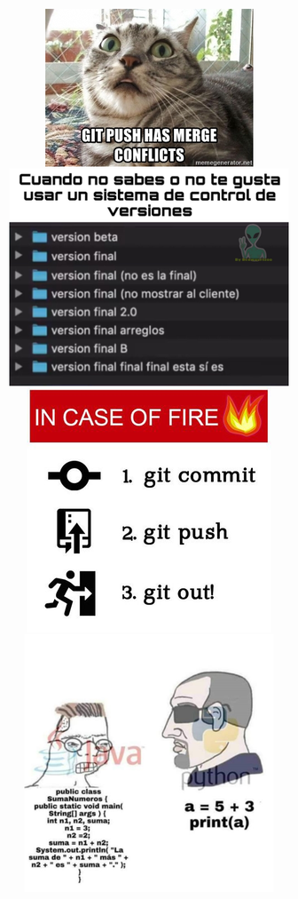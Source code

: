 <p align="center">
  <img src="./media/git-push-has-merge-conflicts.jpg"/>
  <img src="./media/HolaMundo01.jpeg"/> 
  <img src="fun/media/git-out.jpg"/>
  <img src="fun/media/java-python.png"/>
</p>
